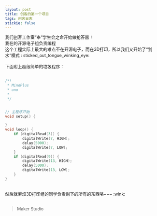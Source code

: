 ```yaml
---
layout: post
title: 创客的第一个项目
tags: 创客日志
stickie: false
---
```


我们创客工作室“奉”学生会之命开始做抢答器！<br>
我在的开源电子组负责编程<br>
这个工程实际上最大的难点不在开源电子，而在3D打印，所以我们又开始了“划水”模式 : sticked_out_tongue_winking_eye: <br>
<br>
下面附上超级简单的垃圾程序：<br>
<br>
```c++
/*!
 * MindPlus
 * uno
 *
 */


// 主程序开始
void setup() {

}
void loop() {
	if (digitalRead(3)) {
		digitalWrite(7, HIGH);
		delay(5000);
		digitalWrite(7, LOW);
	}
	if (digitalRead(9)) {
		digitalWrite(13, HIGH);
		delay(5000);
		digitalWrite(13, LOW);
	}
}
```

<br>
然后就麻烦3D打印组的同学负责剩下的所有的东西咯~~~ :wink: <br>

<br>

> Maker Studio
